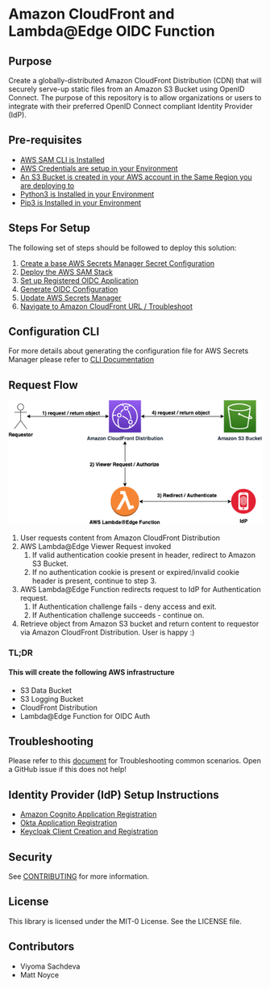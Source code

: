 # Amazon CloudFront and Lambda@Edge OIDC Function

## Purpose

Create a globally-distributed Amazon CloudFront Distribution (CDN) that will securely serve-up static files from an Amazon S3 Bucket using OpenID Connect. The purpose of this repository is to allow organizations or users to integrate with their preferred OpenID Connect compliant Identity Provider (IdP). 

## Pre-requisites

- [AWS SAM CLI is Installed](https://docs.aws.amazon.com/serverless-application-model/latest/developerguide/serverless-sam-cli-install.html)
- [AWS Credentials are setup in your Environment](https://docs.aws.amazon.com/sdk-for-java/v1/developer-guide/setup-credentials.html)
- [An S3 Bucket is created in your AWS account in the Same Region you are deploying to](https://docs.aws.amazon.com/AmazonS3/latest/userguide/create-bucket-overview.html)
- [Python3 is Installed in your Environment](https://www.python.org/downloads/)
- [Pip3 is Installed in your Environment](https://pip.pypa.io/en/stable/installation/)

## Steps For Setup

The following set of steps should be followed to deploy this solution:

1. [Create a base AWS Secrets Manager Secret Configuration](docs/baseconfiguration.md)
2. [Deploy the AWS SAM Stack](docs/deploy.md)
3. [Set up Registered OIDC Application](docs/registerapplication.md)
4. [Generate OIDC Configuration](docs/configuration.md)
5. [Update AWS Secrets Manager](docs/secretsmanager.md)
6. [Navigate to Amazon CloudFront URL / Troubleshoot](docs/cloudfront.md)

## Configuration CLI

For more details about generating the configuration file for AWS Secrets Manager please refer to [CLI Documentation](cli/README.md)

## Request Flow

![request_flow](images/request_flow.png)

1. User requests content from Amazon CloudFront Distribution
2. AWS Lambda@Edge Viewer Request invoked
	1. If valid authentication cookie present in header, redirect to Amazon S3 Bucket.
	2. If no authentication cookie is present or expired/invalid cookie header is present, continue to step 3.
3. AWS Lambda@Edge Function redirects request to IdP for Authentication request.
	1. If Authentication challenge fails - deny access and exit.
	2. If Authentication challenge succeeds - continue on.
4. Retrieve object from Amazon S3 bucket and return content to requestor via Amazon CloudFront Distribution. User is happy :)

### TL;DR

#### This will create the following AWS infrastructure

- S3 Data Bucket
- S3 Logging Bucket
- CloudFront Distribution
- Lambda@Edge Function for OIDC Auth

## Troubleshooting

Please refer to this [document](docs/cloudfront.md) for Troubleshooting common scenarios. Open a GitHub issue if this does not help!

## Identity Provider (IdP) Setup Instructions
- [Amazon Cognito Application Registration](docs/cognito.md)
- [Okta Application Registration](docs/okta.md)
- [Keycloak Client Creation and Registration](docs/keycloak.md)


## Security

See [CONTRIBUTING](CONTRIBUTING.md#security-issue-notifications) for more information.

## License

This library is licensed under the MIT-0 License. See the LICENSE file.

## Contributors

- Viyoma Sachdeva
- Matt Noyce
